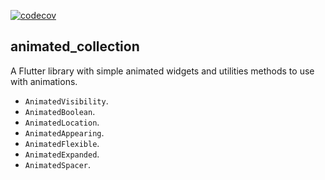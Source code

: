 [![codecov](https://codecov.io/gh/ValentinVignal/flutter_packages/branch/main/graph/badge.svg?flag=animated_collection&token=RHOGQ3VEW2)](https://app.codecov.io/gh/ValentinVignal/flutter_packages/tree/main/packages%2Fanimated_collection)

## animated_collection

A Flutter library with simple animated widgets and utilities methods to use with animations.

- `AnimatedVisibility`.
- `AnimatedBoolean`.
- `AnimatedLocation`.
- `AnimatedAppearing`.
- `AnimatedFlexible`.
- `AnimatedExpanded`.
- `AnimatedSpacer`.
